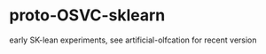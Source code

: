 proto-OSVC-sklearn
==================

early SK-lean experiments, see artificial-olfcation for recent version
